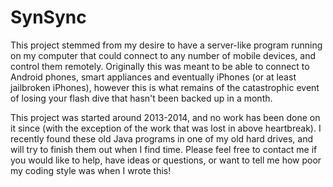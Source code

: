 # SynSync

This project stemmed from my desire to have a server-like program running on my computer that could connect to any number of mobile devices, and control them remotely. Originally this was meant to be able to connect to Android phones, smart appliances and eventually iPhones (or at least jailbroken iPhones), however this is what remains of the catastrophic event of losing your flash dive that hasn't been backed up in a month.

This project was started around 2013-2014, and no work has been done on it since (with the exception of the work that was lost in above heartbreak). I recently found these old Java programs in one of my old hard drives, and will try to finish them out when I find time. Please feel free to contact me if you would like to help, have ideas or questions, or want to tell me how poor my coding style was when I wrote this!

